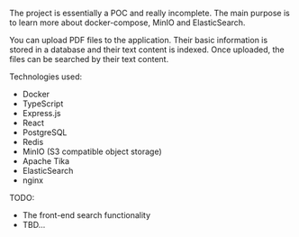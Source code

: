 The project is essentially a POC and really incomplete. The main purpose is to learn more about docker-compose, MinIO and ElasticSearch.

You can upload PDF files to the application. Their basic information is stored in a database and their text content is indexed. Once uploaded, the files can be searched by their text content.

Technologies used:
- Docker
- TypeScript
- Express.js
- React
- PostgreSQL
- Redis
- MinIO (S3 compatible object storage)
- Apache Tika
- ElasticSearch
- nginx

TODO:
- The front-end search functionality
- TBD...
